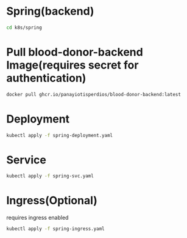 # Spring(backend)

```sh
cd k8s/spring
```
# Pull blood-donor-backend Image(requires secret for authentication)
```sh
docker pull ghcr.io/panayiotisperdios/blood-donor-backend:latest
```
# Deployment
```sh
kubectl apply -f spring-deployment.yaml
```
# Service
```sh
kubectl apply -f spring-svc.yaml
```
# Ingress(Optional)
requires ingress enabled
```sh
kubectl apply -f spring-ingress.yaml
```